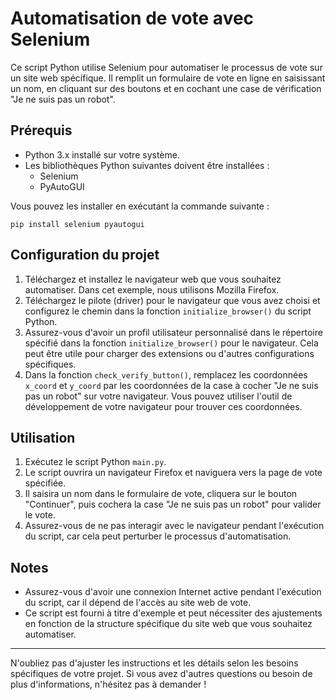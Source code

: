 # Automatisation de vote avec Selenium

Ce script Python utilise Selenium pour automatiser le processus de vote sur un site web spécifique. Il remplit un formulaire de vote en ligne en saisissant un nom, en cliquant sur des boutons et en cochant une case de vérification "Je ne suis pas un robot".

## Prérequis

- Python 3.x installé sur votre système.
- Les bibliothèques Python suivantes doivent être installées :
  - Selenium
  - PyAutoGUI

Vous pouvez les installer en exécutant la commande suivante :
```
pip install selenium pyautogui
```

## Configuration du projet

1. Téléchargez et installez le navigateur web que vous souhaitez automatiser. Dans cet exemple, nous utilisons Mozilla Firefox.
2. Téléchargez le pilote (driver) pour le navigateur que vous avez choisi et configurez le chemin dans la fonction `initialize_browser()` du script Python.
3. Assurez-vous d'avoir un profil utilisateur personnalisé dans le répertoire spécifié dans la fonction `initialize_browser()` pour le navigateur. Cela peut être utile pour charger des extensions ou d'autres configurations spécifiques.
4. Dans la fonction `check_verify_button()`, remplacez les coordonnées `x_coord` et `y_coord` par les coordonnées de la case à cocher "Je ne suis pas un robot" sur votre navigateur. Vous pouvez utiliser l'outil de développement de votre navigateur pour trouver ces coordonnées.

## Utilisation

1. Exécutez le script Python `main.py`.
2. Le script ouvrira un navigateur Firefox et naviguera vers la page de vote spécifiée.
3. Il saisira un nom dans le formulaire de vote, cliquera sur le bouton "Continuer", puis cochera la case "Je ne suis pas un robot" pour valider le vote.
4. Assurez-vous de ne pas interagir avec le navigateur pendant l'exécution du script, car cela peut perturber le processus d'automatisation.

## Notes

- Assurez-vous d'avoir une connexion Internet active pendant l'exécution du script, car il dépend de l'accès au site web de vote.
- Ce script est fourni à titre d'exemple et peut nécessiter des ajustements en fonction de la structure spécifique du site web que vous souhaitez automatiser.

---

N'oubliez pas d'ajuster les instructions et les détails selon les besoins spécifiques de votre projet. Si vous avez d'autres questions ou besoin de plus d'informations, n'hésitez pas à demander !
